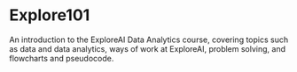 # Explore101

An introduction to the ExploreAI Data Analytics course, covering topics such as data and data analytics, ways of work at ExploreAI, problem solving, and flowcharts and pseudocode.